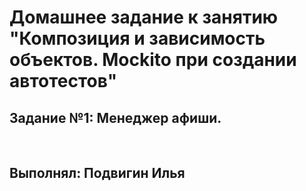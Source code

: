 # Домашнее задание к занятию "Композиция и зависимость объектов. Mockito при создании автотестов"
## Задание №1: Менеджер афиши.

<br>

## Выполнял: Подвигин Илья
